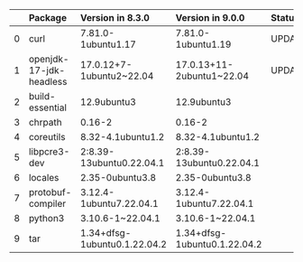 <!-- markdown-link-check-disable -->

|    | Package                 | Version in 8.3.0             | Version in 9.0.0             | Status   |
|---:|:------------------------|:-----------------------------|:-----------------------------|:---------|
|  0 | curl                    | 7.81.0-1ubuntu1.17           | 7.81.0-1ubuntu1.19           | UPDATED  |
|  1 | openjdk-17-jdk-headless | 17.0.12+7-1ubuntu2~22.04     | 17.0.13+11-2ubuntu1~22.04    | UPDATED  |
|  2 | build-essential         | 12.9ubuntu3                  | 12.9ubuntu3                  |          |
|  3 | chrpath                 | 0.16-2                       | 0.16-2                       |          |
|  4 | coreutils               | 8.32-4.1ubuntu1.2            | 8.32-4.1ubuntu1.2            |          |
|  5 | libpcre3-dev            | 2:8.39-13ubuntu0.22.04.1     | 2:8.39-13ubuntu0.22.04.1     |          |
|  6 | locales                 | 2.35-0ubuntu3.8              | 2.35-0ubuntu3.8              |          |
|  7 | protobuf-compiler       | 3.12.4-1ubuntu7.22.04.1      | 3.12.4-1ubuntu7.22.04.1      |          |
|  8 | python3                 | 3.10.6-1~22.04.1             | 3.10.6-1~22.04.1             |          |
|  9 | tar                     | 1.34+dfsg-1ubuntu0.1.22.04.2 | 1.34+dfsg-1ubuntu0.1.22.04.2 |          |